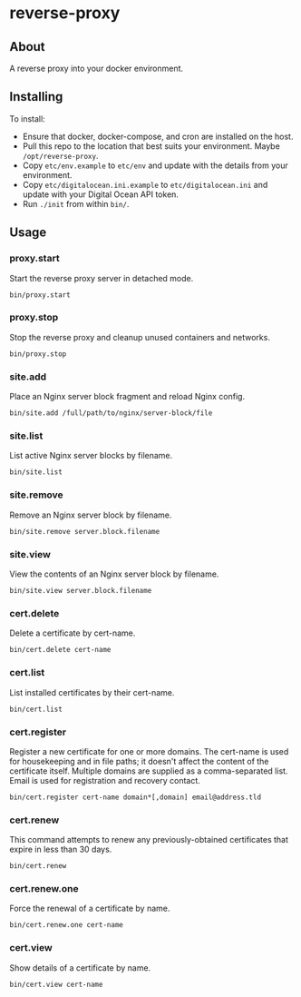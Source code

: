 # reverse-proxy
## About
A reverse proxy into your docker environment.

## Installing
To install: 
- Ensure that docker, docker-compose, and cron are installed on the host.
- Pull this repo to the location that best suits your environment. Maybe `/opt/reverse-proxy`.
- Copy `etc/env.example` to `etc/env` and update with the details from your environment. 
- Copy `etc/digitalocean.ini.example` to `etc/digitalocean.ini` and update with your Digital Ocean API token.
- Run `./init` from within `bin/`.

## Usage
### proxy.start
Start the reverse proxy server in detached mode.
```properties
bin/proxy.start 
```

### proxy.stop
Stop the reverse proxy and cleanup unused containers and networks.
```properties
bin/proxy.stop 
```

### site.add
Place an Nginx server block fragment and reload Nginx config.
```properties
bin/site.add /full/path/to/nginx/server-block/file
```

### site.list
List active Nginx server blocks by filename.
```properties
bin/site.list 
```

### site.remove
Remove an Nginx server block by filename.
```properties
bin/site.remove server.block.filename
```

### site.view
View the contents of an Nginx server block by filename.
```properties
bin/site.view server.block.filename
```

### cert.delete
Delete a certificate by cert-name.
```properties
bin/cert.delete cert-name
```

### cert.list
List installed certificates by their cert-name.
```properties
bin/cert.list 
```

### cert.register
Register a new certificate for one or more domains. The cert-name is used for housekeeping and in file paths; it doesn't affect the content of the certificate itself. Multiple domains are supplied as a comma-separated list. Email is used for registration and recovery contact.
```properties
bin/cert.register cert-name domain*[,domain] email@address.tld
```

### cert.renew
This command attempts to renew any previously-obtained certificates that expire in less than 30 days. 
```properties
bin/cert.renew 
```

### cert.renew.one
Force the renewal of a certificate by name.
```properties
bin/cert.renew.one cert-name
```

### cert.view
Show details of a certificate by name.
```properties
bin/cert.view cert-name
```
